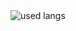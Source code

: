  <img src="https://github-readme-stats.vercel.app/api/top-langs/?username=tatatommy6&langs_count=5&layout=donut-vertical&size_weight=1" alt="used langs">
